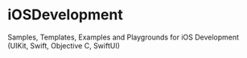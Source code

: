 # iOSDevelopment
Samples, Templates, Examples and Playgrounds for iOS Development (UIKit, Swift, Objective C, SwiftUI)

